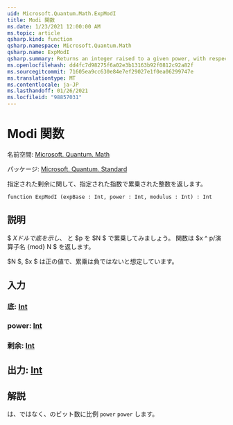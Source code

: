 ```yaml
---
uid: Microsoft.Quantum.Math.ExpModI
title: Modi 関数
ms.date: 1/23/2021 12:00:00 AM
ms.topic: article
qsharp.kind: function
qsharp.namespace: Microsoft.Quantum.Math
qsharp.name: ExpModI
qsharp.summary: Returns an integer raised to a given power, with respect to a given modulus.
ms.openlocfilehash: dd4fc7d98275f6a02e3b13163b92f0812c92a82f
ms.sourcegitcommit: 71605ea9cc630e84e7ef29027e1f0ea06299747e
ms.translationtype: MT
ms.contentlocale: ja-JP
ms.lasthandoff: 01/26/2021
ms.locfileid: "98857031"
---
```

# <a name="expmodi-function"></a>Modi 関数

名前空間: [Microsoft. Quantum. Math](xref:Microsoft.Quantum.Math)

パッケージ: [Microsoft. Quantum. Standard](https://nuget.org/packages/Microsoft.Quantum.Standard)


指定された剰余に関して、指定された指数で累乗された整数を返します。

```qsharp
function ExpModI (expBase : Int, power : Int, modulus : Int) : Int
```


## <a name="description"></a>説明

$ $X ドルで底を示し、$ と $p を $N $ で累乗してみましょう。
関数は $x ^ p/演算子名 {mod} N $ を返します。

$N $, $x $ は正の値で、累乗は負ではないと想定しています。

## <a name="input"></a>入力

### <a name="expbase--int"></a>底: [Int](xref:microsoft.quantum.lang-ref.int)




### <a name="power--int"></a>power: [Int](xref:microsoft.quantum.lang-ref.int)




### <a name="modulus--int"></a>剰余: [Int](xref:microsoft.quantum.lang-ref.int)





## <a name="output--int"></a>出力: [Int](xref:microsoft.quantum.lang-ref.int)



## <a name="remarks"></a>解説

は、ではなく、のビット数に比例 `power` `power` します。